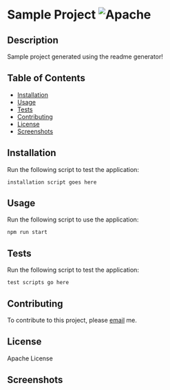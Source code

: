 # Sample Project ![Apache](https://img.shields.io/static/v1?label=Apache&message=License&color=blueviolet)
  
   ## Description

  Sample project generated using the readme generator!
    
   ## Table of Contents
  - [Installation](#installation)
  - [Usage](#usage)
  - [Tests](#tests)
  - [Contributing](#contributing)
  - [License](#license)
  - [Screenshots](#screenshots)
  
   ## Installation
 
  Run the following script to test the application:

  ```
  installation script goes here
  ```
  
    
   ## Usage

  Run the following script to use the application:

  ```
  npm run start
  ```
   
   ## Tests

  Run the following script to test the application:

  ```
  test scripts go here
  ```
    
   ## Contributing
  To contribute to this project, please [email](mailto:kayle.patton22@gmail.com) me.
    
   ## License

Apache License
    
   ## Screenshots
    